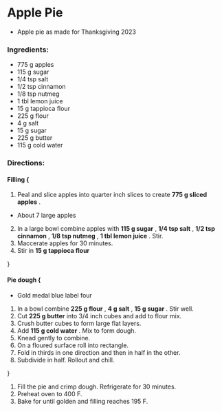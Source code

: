 # Apple Pie 

* Apple pie as made for Thanksgiving 2023 
### Ingredients: 
* 775 g apples
* 115 g sugar
* 1/4 tsp salt
* 1/2 tsp cinnamon
* 1/8 tsp nutmeg
* 1 tbl lemon juice
* 15 g tappioca flour
* 225 g flour
* 4 g salt
* 15 g sugar
* 225 g butter
* 115 g cold water

### Directions: 

#### Filling {
1. Peal and slice apples into quarter inch slices to create **775 g sliced apples** . 
* About 7 large apples 
2. In a large bowl combine apples with **115 g sugar** , **1/4 tsp salt** , **1/2 tsp cinnamon** , **1/8 tsp nutmeg** , **1 tbl lemon juice** . Stir. 
3. Maccerate apples for 30 minutes. 
4. Stir in **15 g tappioca flour** 

}


#### Pie dough {
* Gold medal blue label four 
1. In a bowl combine **225 g flour** , **4 g salt** , **15 g sugar** . Stir well. 
2. Cut **225 g butter** into 3/4 inch cubes and add to flour mix. 
3. Crush butter cubes to form large flat layers. 
4. Add **115 g cold water** . Mix to form dough. 
5. Knead gently to combine. 
6. On a floured surface roll into rectangle. 
7. Fold in thirds in one direction and then in half in the other. 
8. Subdivide in half. Rollout and chill. 

}

1. Fill the pie and crimp dough. Refrigerate for 30 minutes. 
2. Preheat oven to 400 F. 
3. Bake for until golden and filling reaches 195 F. 
